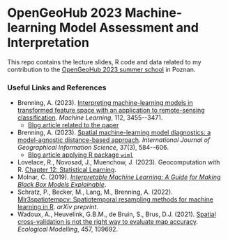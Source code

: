 # OpenGeoHub 2023 Machine-learning Model Assessment and Interpretation

This repo contains the lecture slides, R code and data related to my contribution to the [OpenGeoHub 2023 summer school](https://opengeohub.org/summer-school/opengeohub-summer-school-poznan-2023/) in Poznan.

### Useful Links and References

- Brenning, A. (2023). [Interpreting machine-learning models in transformed feature space with an application to remote-sensing classification](https://doi.org/10.1007/s10994-023-06327-8). *Machine Learning*, 112, 3455--3471.
  - [Blog article related to the paper](https://geods.netlify.app/post/spatial-ml-model-diagnostics/)
- Brenning, A. (2023). [Spatial machine-learning model diagnostics: a model-agnostic distance-based approach](https://doi.org/10.1080/13658816.2022.2131789). *International Journal of Geographical Information Science*, 37(3), 584--606.
  - [Blog article applying R package `wiml`](https://geods.netlify.app/post/interpretable-ml-with-a-twist/)
- Lovelace, R., Novosad, J., Muenchow, J. (2023). Geocomputation with R. [Chapter 12: Statistical Learning](https://r.geocompx.org/spatial-cv.html).
- Molnar, C. (2019). [*Interpretable Machine Learning: A Guide for Making Black Box Models Explainable*](https://christophm.github.io/interpretable-ml-book/).
- Schratz, P., Becker, M., Lang, M., Brenning, A. (2022). [Mlr3spatiotempcv: Spatiotemporal resampling methods for machine learning in R](https://arxiv.org/abs/2110.12674). *arXiv preprint*.
- Wadoux, A., Heuvelink, G.B.M., de Bruin, S., Brus, D.J. (2021). [Spatial cross-validation is not the right way to evaluate map accuracy](https://doi.org/10.1016/j.ecolmodel.2021.109692). *Ecological Modelling*, 457, 109692.

